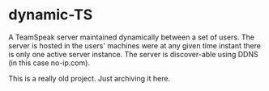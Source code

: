 # dynamic-TS
A TeamSpeak server maintained dynamically between a set of users. The server is
hosted in the users' machines were at any given time instant there is only one
active server instance. The server is discover-able using DDNS (in this case
no-ip.com).

This is a really old project. Just archiving it here.
